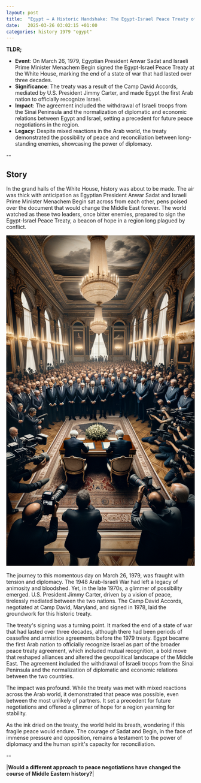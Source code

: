 ```yaml
---
layout: post
title:  "Egypt – A Historic Handshake: The Egypt-Israel Peace Treaty of 1979"
date:   2025-03-26 03:02:15 +01:00
categories: history 1979 "egypt"
---
```


**TLDR;**
- **Event**: On March 26, 1979, Egyptian President Anwar Sadat and Israeli Prime Minister Menachem Begin signed the Egypt-Israel Peace Treaty at the White House, marking the end of a state of war that had lasted over three decades.
- **Significance**: The treaty was a result of the Camp David Accords, mediated by U.S. President Jimmy Carter, and made Egypt the first Arab nation to officially recognize Israel.
- **Impact**: The agreement included the withdrawal of Israeli troops from the Sinai Peninsula and the normalization of diplomatic and economic relations between Egypt and Israel, setting a precedent for future peace negotiations in the region.
- **Legacy**: Despite mixed reactions in the Arab world, the treaty demonstrated the possibility of peace and reconciliation between long-standing enemies, showcasing the power of diplomacy.

--

## Story

In the grand halls of the White House, history was about to be made. The air was thick with anticipation as Egyptian President Anwar Sadat and Israeli Prime Minister Menachem Begin sat across from each other, pens poised over the document that would change the Middle East forever. The world watched as these two leaders, once bitter enemies, prepared to sign the Egypt-Israel Peace Treaty, a beacon of hope in a region long plagued by conflict.

![Image](/assets/images/26_March_560a4b954f41487835040602e5fec2e4.png)

The journey to this momentous day on March 26, 1979, was fraught with tension and diplomacy. The 1948 Arab-Israeli War had left a legacy of animosity and bloodshed. Yet, in the late 1970s, a glimmer of possibility emerged. U.S. President Jimmy Carter, driven by a vision of peace, tirelessly mediated between the two nations. The Camp David Accords, negotiated at Camp David, Maryland, and signed in 1978, laid the groundwork for this historic treaty.

The treaty's signing was a turning point. It marked the end of a state of war that had lasted over three decades, although there had been periods of ceasefire and armistice agreements before the 1979 treaty. Egypt became the first Arab nation to officially recognize Israel as part of the broader peace treaty agreement, which included mutual recognition, a bold move that reshaped alliances and altered the geopolitical landscape of the Middle East. The agreement included the withdrawal of Israeli troops from the Sinai Peninsula and the normalization of diplomatic and economic relations between the two countries.

The impact was profound. While the treaty was met with mixed reactions across the Arab world, it demonstrated that peace was possible, even between the most unlikely of partners. It set a precedent for future negotiations and offered a glimmer of hope for a region yearning for stability.

As the ink dried on the treaty, the world held its breath, wondering if this fragile peace would endure. The courage of Sadat and Begin, in the face of immense pressure and opposition, remains a testament to the power of diplomacy and the human spirit's capacity for reconciliation.

--

|**Would a different approach to peace negotiations have changed the course of Middle Eastern history?**|

